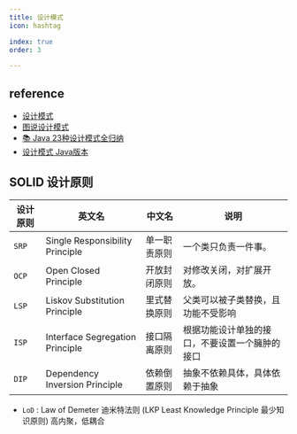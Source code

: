 ```yaml
---
title: 设计模式
icon: hashtag

index: true
order: 3

---
```


<!-- more -->

## reference

- [设计模式](https://refactoringguru.cn/design-patterns/catalog)
- [图说设计模式](https://github.com/me115/design_patterns)
- [📚 Java 23种设计模式全归纳](https://github.com/youlookwhat/DesignPattern)
- [设计模式 Java版本](https://github.com/quanke/design-pattern-java)

## SOLID 设计原则

  | 设计原则 | 英文名 | 中文名 | 说明 
  | --- | --- | --- | ---
  | `SRP` | Single Responsibility Principle   | 单一职责原则  | 一个类只负责一件事。
  | `OCP` | Open Closed Principle             | 开放封闭原则  | 对修改关闭，对扩展开放。
  | `LSP` | Liskov Substitution Principle     | 里式替换原则  | 父类可以被子类替换，且功能不受影响
  | `ISP` | Interface Segregation Principle   | 接口隔离原则  | 根据功能设计单独的接口，不要设置一个臃肿的接口
  | `DIP` | Dependency Inversion Principle    | 依赖倒置原则  | 抽象不依赖具体，具体依赖于抽象

  - `LoD` : Law of Demeter 迪米特法则 (LKP Least Knowledge Principle 最少知识原则) 高内聚，低耦合
